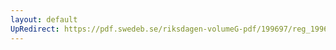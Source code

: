 ```yaml
---
layout: default
UpRedirect: https://pdf.swedeb.se/riksdagen-volumeG-pdf/199697/reg_199697/reg_199697_0453.pdf
---
```

